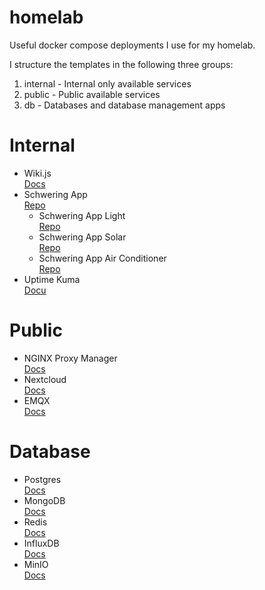 # homelab
Useful docker compose deployments I use for my homelab.

I structure the templates in the following three groups:
1. internal - Internal only available services
2. public - Public available services
3. db - Databases and database management apps

# Internal
- Wiki.js \
    [Docs](https://js.wiki/)
- Schwering App \
    [Repo](https://github.com/DlieBG/schwering_app)
    - Schwering App Light \
        [Repo](https://github.com/DlieBG/schwering_app_light)
    - Schwering App Solar \
        [Repo](https://github.com/DlieBG/schwering_app_solar)
    - Schwering App Air Conditioner \
        [Repo](https://github.com/DlieBG/schwering_app_air_conditioner)
- Uptime Kuma \
    [Docu](https://uptime.kuma.pet/)
<!-- - iSpy \
    [Docu](https://www.ispyconnect.com/) -->

# Public
- NGINX Proxy Manager \
    [Docs](https://nginxproxymanager.com/)
- Nextcloud \
    [Docs](https://nextcloud.com/)
- EMQX \
    [Docs](https://www.emqx.io/)

# Database
- Postgres \
    [Docs](https://www.postgresql.org/)
- MongoDB \
    [Docs](https://www.mongodb.com/)
- Redis \
    [Docs](https://redis.io/)
- InfluxDB \
    [Docs](https://www.influxdata.com/)
- MinIO \
    [Docs](https://min.io/)
